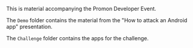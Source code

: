 This is material accompanying the Promon Developer Event.

The `Demo` folder contains the material from the "How to attack an Android app" presentation.

The `Challenge` folder contains the apps for the challenge.
